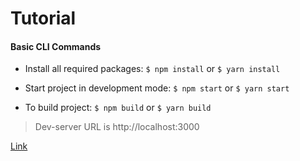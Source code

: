 # Tutorial

#### Basic CLI Commands

- Install all required packages:
`$ npm install` or `$ yarn install`

- Start project in development mode:
`$ npm start` or `$ yarn start`

- To build project:
`$ npm build` or `$ yarn build`

> Dev-server URL is http://localhost:3000


<a href="https://andervander.github.io/tutorial/">Link</a>
